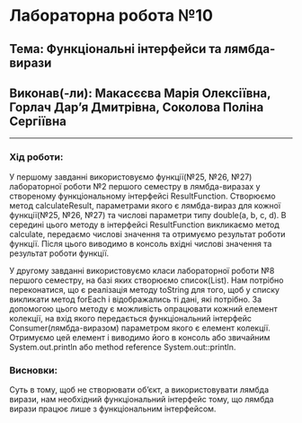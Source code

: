 # Лабораторна робота №10
## Тема: Функціональні інтерфейси та лямбда-вирази
## Виконав(-ли): Макасєєва Марія Олексіївна, Горлач Дарʼя Дмитрівна, Соколова Поліна Сергіївна
---
### **Хід роботи:**
У першому завданні використовуємо функції(№25, №26, №27) лабораторної роботи №2 першого семестру в лямбда-виразах у створеному функціональному інтерфейсі ResultFunction. Створюємо метод calculateResult, параметрами якого є лямбда-вираз для кожної функції(№25, №26, №27) та числові параметри типу double(a, b, c, d). В середині цього методу в інтерфейсі ResultFunction викликаємо метод calculate, передаємо числові значення та отримуємо результат роботи функції.
Після цього виводимо в консоль вхідні числові значення та результат роботи функції.

У другому завданні використовуємо класи лабораторної роботи №8 першого семестру, на базі яких створюємо список(List).
Нам потрібно переконатися, що є реалізація методу toString для того, щоб у списку викликати метод forEach і відображались ті дані, які потрібно. За допомогою цього методу є можливість опрацювати кожний елемент колекції, на вхід якого передається функціональний інтерфейс Consumer(лямбда-виразом) параметром якого є елемент колекції. Отримуємо цей елемент і виводимо його в консоль або звичайним System.out.println або method reference System.out::println.

### **Висновки:** 
Суть в тому, щоб не створювати обʼєкт, а використовувати лямбда вирази, нам необхідний функціональний інтерфейс тому, що лямбда вирази працює лише з функціональним інтерфейсом. 
```
